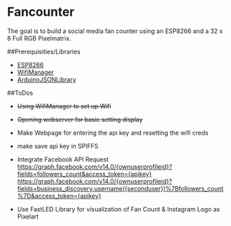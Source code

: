 # Fancounter
The goal is to build a social media fan counter using an ESP8266 and a 32 x 8 Full RGB Pixelmatrix.

##Prerequisities/Libraries
- [ESP8266](https://arduino.esp8266.com/stable/package_esp8266com_index.json)
- [WifiManager](https://github.com/tzapu/WiFiManager)
- [ArduinoJSONLibrary](https://github.com/bblanchon/ArduinoJson)


##ToDos

- <s>Using WifiManager to set up Wifi</s>
- <s>Opening webserver for basic setting display</s>
- Make Webpage for entering the api key and resetting the wifi creds
- make save api key in SPIFFS
- Integrate Facebook API Request
    https://graph.facebook.com/v14.0/{ownuserprofileid}?fields=followers_count&access_token={apikey}
    https://graph.facebook.com/v14.0/{ownuserprofileid}?fields=business_discovery.username({seconduser})%7Bfollowers_count%7D&access_token={apikey}

- Use FastLED Library for visualization of Fan Count & Instagram Logo as Pixelart

